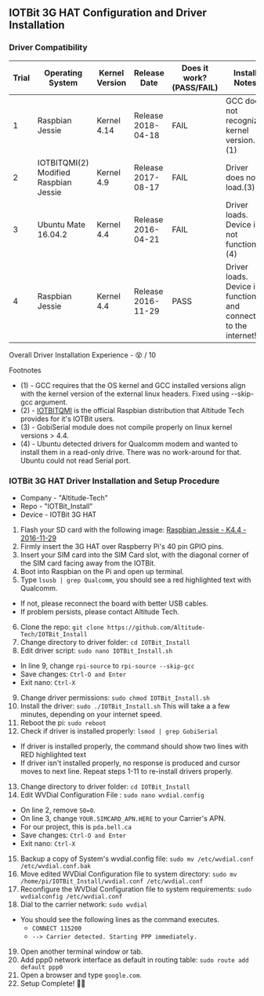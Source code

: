 ## IOTBit 3G HAT Configuration and Driver Installation

### Driver Compatibility
Trial | Operating System | Kernel Version | Release Date | Does it work? (PASS/FAIL) | Install Notes
------|------------------|----------------|--------------|---------------------------|--------------
1 | Raspbian Jessie | Kernel 4.14 | Release 2018-04-18 | FAIL | GCC does not recognize kernel version.(1)
2 | IOTBITQMI(2) Modified Raspbian Jessie | Kernel 4.9 | Release 2017-08-17 | FAIL | Driver does not load.(3)
3 | Ubuntu Mate 16.04.2 | Kernel 4.4 | Release 2016-04-21 | FAIL | Driver loads. Device is not functional.(4)
4 | Raspbian Jessie | Kernel 4.4 | Release 2016-11-29 | PASS | Driver loads. Device is functional and connects to the internet!

Overall Driver Installation Experience - :dizzy_face: / 10 

Footnotes
* (1) - GCC requires that the OS kernel and GCC installed versions align with the kernel version of the external linux headers. Fixed using --skip-gcc argument.
* (2) - [IOTBITQMI](http://download.altitude.tech/IOTBit%20(Formally%20Pianywhere)/Dev/18-04-17/) is the official Raspbian distribution that Altitude Tech provides for it's IOTBit users.
* (3) - GobiSerial module does not compile properly on linux kernel versions > 4.4.
* (4) - Ubuntu detected drivers for Qualcomm modem and wanted to install them in a read-only drive. There was no work-around for that. Ubuntu could not read Serial port.

### IOTBit 3G HAT Driver Installation and Setup Procedure
- Company - "Altitude-Tech"
- Repo - "IOTBit_Install"
- Device - IOTBit 3G HAT

1. Flash your SD card with the following image: [Raspbian Jessie - K4.4 - 2016-11-29](http://downloads.raspberrypi.org/raspbian/images/raspbian-2016-11-29/2016-11-25-raspbian-jessie.zip)
2. Firmly insert the 3G HAT over Raspberry Pi's 40 pin GPIO pins.
3. Insert your SIM card into the SIM Card slot, with the diagonal corner of the SIM card facing away from the IOTBit.
4. Boot into Raspbian on the Pi and open up terminal.
5. Type `lsusb | grep Qualcomm`, you should see a red highlighted text with Qualcomm. 
  - If not, please reconnect the board with better USB cables. 
  - If problem persists, please contact Altitude Tech.
6. Clone the repo: `git clone https://github.com/Altitude-Tech/IOTBit_Install`
7. Change directory to driver folder: `cd IOTBit_Install`
8. Edit driver script: `sudo nano IOTBit_Install.sh`
  - In line 9, change `rpi-source` to `rpi-source --skip-gcc`
  - Save changes: `Ctrl-O and Enter`
  - Exit nano: `Ctrl-X`
9. Change driver permissions: `sudo chmod IOTBit_Install.sh`
10. Install the driver: `sudo ./IOTBit_Install.sh` This will take a a few minutes, depending on your internet speed.
11. Reboot the pi: `sudo reboot`
12. Check if driver is installed properly: `lsmod | grep GobiSerial`
  - If driver is installed properly, the command should show two lines with RED highlighted text
  - If driver isn't installed properly, no response is produced and cursor moves to next line. Repeat steps 1-11 to re-install drivers properly.
13. Change directory to driver folder: `cd IOTBit_Install`
14. Edit WVDial Configuration File : `sudo nano wvdial.config`
  - On line 2, remove `S0=0`.
  - On line 3, change `YOUR.SIMCARD_APN.HERE` to your Carrier's APN. 
  - For our project, this is `pda.bell.ca`
  - Save changes: `Ctrl-O and Enter`
  - Exit nano: `Ctrl-X`
15. Backup a copy of System's wvdial.config file: `sudo mv /etc/wvdial.conf /etc/wvdial.conf.bak`
16. Move edited WVDial Configuration file to system directory: `sudo mv /home/pi/IOTBit_Install/wvdial.conf /etc/wvdial.conf`
17. Reconfigure the WVDial Configuration file to system requirements: `sudo wvdialconfig /etc/wvdial.conf`
18. Dial to the carrier network: `sudo wvdial`
  - You should see the following lines as the command executes.
    - `CONNECT 115200`
    - `--> Carrier detected. Starting PPP immediately.`
19. Open another terminal window or tab.
20. Add ppp0 network interface as default in routing table: `sudo route add default ppp0`
21. Open a browser and type `google.com`. 
22. Setup Complete! :clap::clap:
